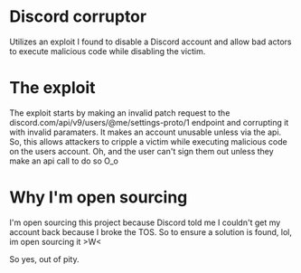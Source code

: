 
# Discord corruptor

Utilizes an exploit I found to disable a Discord account and allow bad actors to execute malicious code while disabling the victim.

# The exploit
The exploit starts by making an invalid patch request to the discord.com/api/v9/users/@me/settings-proto/1 endpoint and corrupting it with invalid paramaters. 
It makes an account unusable unless via the api. So, this allows attackers to cripple a victim while executing malicious code on the users account. Oh, and the user can't sign them out unless they make an api call to do so O_o

# Why I'm open sourcing
I'm open sourcing this project because Discord told me I couldn't get my account back because I broke the TOS. So to ensure a solution is found, lol, im open sourcing it >W<

So yes, out of pity.
